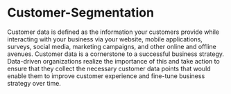 # Customer-Segmentation
Customer data is defined as the information your customers provide while interacting with your business via your website, mobile applications, surveys, social media, marketing campaigns, and other online and offline avenues. Customer data is a cornerstone to a successful business strategy. Data-driven organizations realize the importance of this and take action to ensure that they collect the necessary customer data points that would enable them to improve customer experience and fine-tune business strategy over time.
